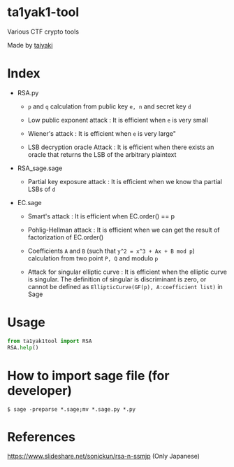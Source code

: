 # ta1yak1-tool

Various CTF crypto tools

Made by [taiyaki](https://twitter.com/ta1yak1_8926)

# Index

* RSA.py

    * `p` and `q` calculation from public key `e, n` and secret key `d`

    * Low public exponent attack : It is efficient when `e` is very small 
    
    * Wiener's attack : It is efficient when `e` is very large"
    
    * LSB decryption oracle Attack : It is efficient when there exists an oracle that returns the LSB of the arbitrary plaintext

* RSA_sage.sage

    * Partial key exposure attack : It is efficient when we know tha partial LSBs of `d`

* EC.sage
    * Smart's attack : It is efficient when EC.order() == p

    * Pohlig-Hellman attack : It is efficient when we can get the result of factorization of EC.order()

    * Coefficients `A` and `B` (such that `y^2 = x^3 + Ax + B mod p`) calculation from two point `P, Q` and modulo `p`

    * Attack for singular elliptic curve : It is efficient when the elliptic curve is singular. The definition of singular is discriminant is zero, or cannot be defined as `EllipticCurve(GF(p), A:coefficient list)` in Sage

# Usage

```Python
from ta1yak1tool import RSA
RSA.help()
```

# How to import sage file (for developer)

```
$ sage -preparse *.sage;mv *.sage.py *.py
```


# References

https://www.slideshare.net/sonickun/rsa-n-ssmjp (Only Japanese)